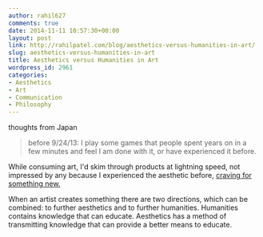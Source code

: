 ```yaml
---
author: rahil627
comments: true
date: 2014-11-11 10:57:30+00:00
layout: post
link: http://rahilpatel.com/blog/aesthetics-versus-humanities-in-art/
slug: aesthetics-versus-humanities-in-art
title: Aesthetics versus Humanities in Art
wordpress_id: 2961
categories:
- Aesthetics
- Art
- Communication
- Philosophy
---
```


thoughts from Japan 


<blockquote>before 9/24/13:
I play some games that people spent years on in a few minutes and feel I am done with it, or have experienced it before.</blockquote>



While consuming art, I'd skim through products at lightning speed, not impressed by any because I experienced the aesthetic before, [craving for something new.](http://www.rahilpatel.com/blog/new-experience-ethics)

When an artist creates something there are two directions, which can be combined: to further aesthetics and to further humanities. Humanities contains knowledge that can educate. Aesthetics has a method of transmitting knowledge that can provide a better means to educate.
